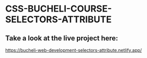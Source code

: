 # CSS-BUCHELI-COURSE-SELECTORS-ATTRIBUTE

## Take a look at the live project here:
https://bucheli-web-development-selectors-attribute.netlify.app/

